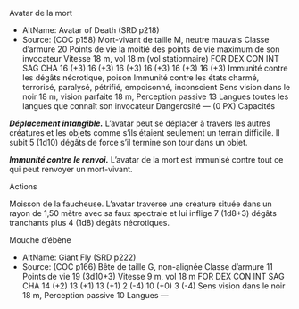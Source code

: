 Avatar de la mort
- AltName: <AltName>Avatar of Death (SRD p218)</AltName>
- Source: <Source>(COC p158)</Source>
Mort-vivant de taille M, neutre mauvais
Classe d’armure 20
Points de vie la moitié des points de vie maximum de son invocateur
Vitesse 18 m, vol 18 m (vol stationnaire)
FOR DEX CON INT SAG CHA
16 (+3) 16 (+3) 16 (+3) 16 (+3) 16 (+3) 16 (+3)
Immunité contre les dégâts nécrotique, poison
Immunité contre les états charmé, terrorisé, paralysé, pétrifié, empoisonné, inconscient
Sens vision dans le noir 18 m, vision parfaite 18 m, Perception passive 13
Langues toutes les langues que connaît son invocateur
Dangerosité — (0 PX)
Capacités

**_Déplacement intangible._** L’avatar peut se déplacer à travers les autres créatures et les objets comme s’ils étaient seulement un terrain difficile. Il subit 5 (1d10) dégâts de force s’il termine son tour dans un objet.

**_Immunité contre le renvoi._** L’avatar de la mort est immunisé contre tout ce qui peut renvoyer un mort-vivant.

Actions

Moisson de la faucheuse. L’avatar traverse une créature située dans un rayon de 1,50 mètre avec sa faux spectrale et lui inflige 7 (1d8+3) dégâts tranchants plus 4 (1d8) dégâts nécrotiques.



Mouche d’ébène
- AltName: <AltName>Giant Fly (SRD p222)</AltName>
- Source: <Source>(COC p166)</Source>
Bête de taille G, non-alignée
Classe d’armure 11
Points de vie 19 (3d10+3)
Vitesse 9 m, vol 18 m
FOR DEX CON INT SAG CHA
14 (+2) 13 (+1) 13 (+1) 2 (-4) 10 (+0) 3 (-4)
Sens vision dans le noir 18 m, Perception passive 10
Langues —

